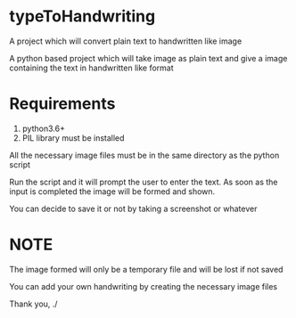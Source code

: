 # typeToHandwriting
A project which will convert plain text to handwritten like image

A python based project which will take image as plain text and give a image containing the text in handwritten like format

# Requirements
1. python3.6+
2. PIL library must be installed

All the necessary image files must be in the same directory as the python script

Run the script and it will prompt the user to enter the text.
As soon as the input is completed the image will be formed and shown.

You can decide to save it or not by taking a screenshot or whatever


# NOTE
The image formed will only be a temporary file and will be lost if not saved


You can add your own handwriting by creating the necessary image files

Thank you,
./<AK>

